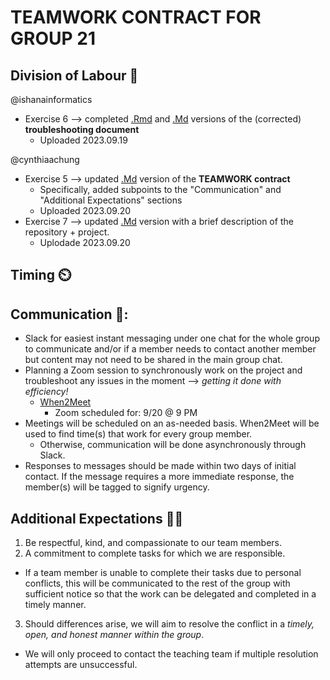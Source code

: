 # TEAMWORK CONTRACT FOR GROUP 21

## Division of Labour 👥
@ishanainformatics 
* Exercise 6 --> completed [.Rmd](https://github.com/stat545ubc-2023/collaborative-group21/blob/main/troubleshooting-1.Rmd) and [.Md](https://github.com/stat545ubc-2023/collaborative-group21/blob/main/troubleshooting-1.md) versions of the (corrected) **troubleshooting document**
  * Uploaded 2023.09.19
  
@cynthiaachung
* Exercise 5 --> updated [.Md](https://github.com/stat545ubc-2023/collaborative-group21/blob/main/TEAMWORK.md) version of the **TEAMWORK contract** 
  * Specifically, added subpoints to the "Communication" and "Additional Expectations" sections
  * Uploaded 2023.09.20
* Exercise 7 --> updated [.Md](https://github.com/stat545ubc-2023/collaborative-group21/blob/main/README.md) version with a brief description of the repository + project.
  * Uplodade 2023.09.20

## Timing ⏲️

## Communication 💬:
* Slack for easiest instant messaging under one chat for the whole group to communicate and/or if a member needs to contact another member but content may not need to be shared in the main group chat.
* Planning a Zoom session to synchronously work on the project and troubleshoot any issues in the moment --> _getting it done with efficiency!_
  * [When2Meet](https://www.when2meet.com/?21452226-FnyJZ)
    * Zoom scheduled for: 9/20 @ 9 PM
* Meetings will be scheduled on an as-needed basis. When2Meet will be used to find time(s) that work for every group member.
  * Otherwise, communication will be done asynchronously through Slack.
* Responses to messages should be made within two days of initial contact. If the message requires a more immediate response, the member(s) will be tagged to signify urgency.

## Additional Expectations 🌈✨
1. Be respectful, kind, and compassionate to our team members.
2. A commitment to complete tasks for which we are responsible.
  * If a team member is unable to complete their tasks due to personal conflicts, this will be communicated to the rest of the group with sufficient notice so that the work can be delegated and completed in a timely manner.
3. Should differences arise, we will aim to resolve the conflict in a *timely, open, and honest manner within the group*.
  * We will only proceed to contact the teaching team if multiple resolution attempts are unsuccessful.
